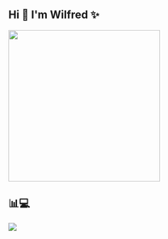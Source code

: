 ## Hi 👋 I'm Wilfred ✨

<img width="300" src="https://cdn.pixabay.com/animation/2022/10/03/07/29/07-29-46-122_512.gif">

## 📊💻
![](https://github-readme-stats.vercel.app/api/top-langs/?username=KhanhChinh12&theme=blueberry&hide_border=false&include_all_commits=false&count_private=false&layout=compact)



